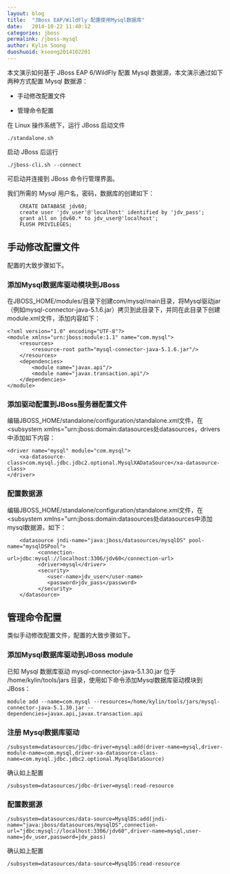 ```yaml
---
layout: blog
title:  "JBoss EAP/WildFly 配置使用Mysql数据库"
date:   2014-10-22 11:40:12
categories: jboss
permalink: /jboss-mysql
author: Kylin Soong
duoshuoid: ksoong2014102201
---
```


本文演示如何基于 JBoss EAP 6/WildFly 配置 Mysql 数据源，本文演示通过如下两种方式配置 Mysql 数据源：

* 手动修改配置文件

* 管理命令配置 

在 Linux 操作系统下，运行 JBoss 启动文件

~~~
./standalone.sh
~~~

启动 JBoss 后运行

~~~
./jboss-cli.sh --connect
~~~

可启动并连接到 JBoss 命令行管理界面。

我们所需的 Mysql 用户名，密码，数据库的创建如下：

~~~
    CREATE DATABASE jdv60;  
    create user 'jdv_user'@'localhost' identified by 'jdv_pass';  
    grant all on jdv60.* to jdv_user@'localhost';  
    FLUSH PRIVILEGES;  
~~~

## 手动修改配置文件

配置的大致步骤如下。

### 添加Mysql数据库驱动模块到JBoss

在JBOSS_HOME/modules/目录下创建com/mysql/main目录，将Mysql驱动jar（例如mysql-connector-java-5.1.6.jar）拷贝到此目录下，并同在此目录下创建module.xml文件，添加内容如下：

~~~
<?xml version="1.0" encoding="UTF-8"?>  
<module xmlns="urn:jboss:module:1.1" name="com.mysql">  
    <resources>  
        <resource-root path="mysql-connector-java-5.1.6.jar"/>  
    </resources>  
    <dependencies>  
        <module name="javax.api"/>  
        <module name="javax.transaction.api"/>  
    </dependencies>  
</module> 
~~~

### 添加驱动配置到JBoss服务器配置文件

编辑JBOSS_HOME/standalone/configuration/standalone.xml文件，在<subsystem xmlns="urn:jboss:domain:datasources处datasources，drivers中添加如下内容：

~~~
<driver name="mysql" module="com.mysql">     
    <xa-datasource-class>com.mysql.jdbc.jdbc2.optional.MysqlXADataSource</xa-datasource-class>  
</driver> 
~~~

### 配置数据源

编辑JBOSS_HOME/standalone/configuration/standalone.xml文件，在<subsystem xmlns="urn:jboss:domain:datasources处datasources中添加mysql数据源，如下：

~~~
    <datasource jndi-name="java:jboss/datasources/mysqlDS" pool-name="mysqlDSPool">    
          <connection-url>jdbc:mysql://localhost:3306/jdv60</connection-url>    
          <driver>mysql</driver>    
          <security>    
             <user-name>jdv_user</user-name>    
             <password>jdv_pass</password>    
          </security>    
    </datasource>   
~~~

## 管理命令配置

类似手动修改配置文件，配置的大致步骤如下。

### 添加Mysql数据库驱动到JBoss module

已知 Mysql 数据库驱动 mysql-connector-java-5.1.30.jar 位于 /home/kylin/tools/jars 目录，使用如下命令添加Mysql数据库驱动模块到JBoss：

~~~
module add --name=com.mysql --resources=/home/kylin/tools/jars/mysql-connector-java-5.1.30.jar --dependencies=javax.api,javax.transaction.api
~~~

### 注册 Mysql数据库驱动

~~~
/subsystem=datasources/jdbc-driver=mysql:add(driver-name=mysql,driver-module-name=com.mysql,driver-xa-datasource-class-name=com.mysql.jdbc.jdbc2.optional.MysqlDataSource)
~~~

确认如上配置

~~~
/subsystem=datasources/jdbc-driver=mysql:read-resource
~~~

### 配置数据源

~~~
/subsystem=datasources/data-source=MysqlDS:add(jndi-name="java:jboss/datasources/mysqlDS",connection-url="jdbc:mysql://localhost:3306/jdv60",driver-name=mysql,user-name=jdv_user,password=jdv_pass)
~~~

确认如上配置

~~~
/subsystem=datasources/data-source=MysqlDS:read-resource
~~~

